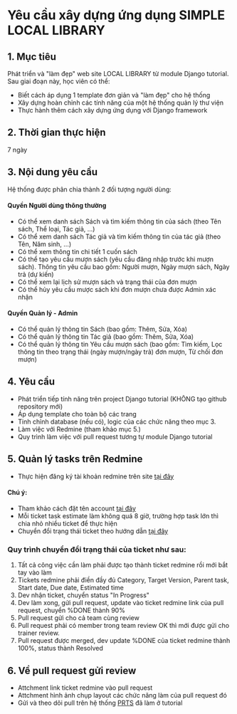 # Yêu cầu xây dựng ứng dụng SIMPLE LOCAL LIBRARY

## 1. Mục tiêu
Phát  triển và "làm đẹp" web site LOCAL LIBRARY từ module Django tutorial.
Sau giai đoạn này, học viên có thể:
- Biết cách áp dụng 1 template đơn giản và "làm đẹp" cho hệ thống
- Xây dựng hoàn chỉnh các tính năng của một hệ thống quản lý thư viện
- Thực hành thêm cách xây dựng ứng dụng với Django framework

## 2. Thời gian thực hiện
7 ngày

## 3. Nội dung yêu cầu
Hệ thống được phân chia thành 2 đối tượng người dùng:
#### Quyền Người dùng thông thường
- Có thể xem danh sách Sách và tìm kiếm thông tin của sách (theo Tên sách, Thể loại, Tác giả, ...)
- Có thể xem danh sách Tác giả và tìm kiếm thông tin của tác giả (theo Tên, Năm sinh, ...)
- Có thể xem thông tin chi tiết 1 cuốn sách
- Có thể tạo yêu cầu mượn sách (yêu cầu đăng nhập trước khi mượn sách). Thông tin yêu cầu bao gồm: Người mượn, Ngày mượn sách, Ngày trả (dự kiến)
- Có thể xem lại lịch sử mượn sách và trạng thái của đơn mượn
- Có thể hủy yêu cầu mược sách khi đơn mượn chưa được Admin xác nhận 

#### Quyền Quản lý - Admin
- Có thể quản lý thông tin Sách (bao gồm: Thêm, Sửa, Xóa)
- Có thể quản lý thông tin Tác giả (bao gồm: Thêm, Sửa, Xóa)
- Có thể quản lý thông tin Yêu cầu mượn sách (bao gồm: Tìm kiếm, Lọc thông tin theo trạng thái (ngày mượn/ngày trả) đơn mượn, Từ chối đơn mượn)

## 4. Yêu cầu
- Phát triển tiếp tính năng trên project Django tutorial (KHÔNG tạo github repository mới)
- Áp dụng template cho toàn bộ các trang
- Tinh chỉnh database (nếu có), logic của các chức năng theo mục 3.
- Làm việc với Redmine (tham khảo mục 5.)
- Quy trình làm việc với pull request tương tự module Django tutorial


## 5. Quản lý tasks trên Redmine
- Thực hiện đăng ký tài khoản redmine trên site [tại đây](https://edu-redmine.sun-asterisk.vn/)
#### Chú ý:
- Tham khảo cách đặt tên account [tại đây](https://github.com/framgia/Training-Guideline/blob/master/Rails/RegisterEduRedmine.png)
- Mỗi ticket task estimate làm không quá 8 giờ, trường hợp task lớn thì chia nhỏ nhiều ticket để thực hiện
- Chuyển đổi trạng thái ticket theo hướng dẫn [tại đây](https://github.com/framgia/Training-Guideline/blob/master/WorkingProcess/redmine/redmine.md)

### Quy trình chuyển đổi trạng thái của ticket như sau:
1. Tất cả công việc cần làm phải được tạo thành ticket redmine rồi mới bắt tay vào làm
2. Tickets redmine phải điền đầy đủ Category, Target Version, Parent task, Start date, Due date, Estimated time
3. Dev nhận ticket, chuyển status "In Progress"
4. Dev làm xong, gửi pull request, update vào ticket redmine link của pull request, chuyển %DONE thành 90%
5. Pull request gửi cho cả team cùng review
6. Pull request phải có member trong team review OK thì mới được gửi cho trainer review.
7. Pull request được merged, dev update %DONE của ticket redmine thành 100%, status thành Resolved

## 6. Về pull request gửi review
- Attchment link ticket redmine vào pull request
- Attchment hình ảnh chụp layout các chức năng làm của pull request đó
- Gửi và theo dõi pull trên hệ thống [PRTS](https://prts.sun-asterisk.vn/) đã làm ở tutorial
